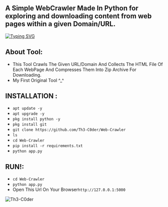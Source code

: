 ## A Simple WebCrawler Made In Python for exploring and downloading content from web pages within a given Domain/URL.
[![Typing SVG](https://readme-typing-svg.demolab.com?font=Rubik+Glitch&pause=1000&color=00FF00&random=false&width=435&lines=WebCrawler+By+%5BTh3-C0der%5D)](https://th3-c0der.github.io)

## About Tool:
- This Tool Crawls The Given URL/Domain And Collects The HTML File Of Each WebPage And Compresses Them Into Zip Archive For Downloading.
- My First Original Tool ^_^


## INSTALLATION :

* `apt update -y`
* `apt upgrade -y`
* `pkg install python -y`
* `pkg install git`
* `git clone https://github.com/Th3-C0der/Web-Crawler`
* `ls`
* `cd Web-Crawler`
* `pip install -r requirements.txt`
* `python app.py`

## RUN!:

* `cd Web-Crawler`
* `python app.py`
* Open This Url On Your Browser`http://127.0.0.1:5000`

<p align="left"> <img src="https://komarev.com/ghpvc/?username=Th3-C0der&label=Profile%20views&color=00ff00&style=flat" alt="Th3-C0der" /> </p>
